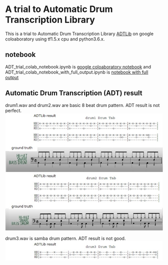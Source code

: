 # A trial to Automatic Drum Transcription Library

This is a trial to Automatic Drum Transcription Library [ADTLib](https://github.com/CarlSouthall/ADTLib) on google coloaboratory using  tf1.5.x cpu and python3.6.x.  

## notebook
ADT_trial_colab_notebook.ipynb is [google coloaboratory notebook](https://colab.research.google.com/github/shun60s/ADTLib-trial/blob/master/ADT_trial_colab_notebook.ipynb) and ADT_trial_colab_notebook_with_full_output.ipynb is [notebook with full output](https://colab.research.google.com/github/shun60s/ADTLib-trial/blob/master/ADT_trial_colab_notebook_with_full_output.ipynb)  


## Automatic Drum Transcription (ADT) result 
drum1.wav and drum2.wav are basic 8 beat drum pattern. ADT result is not perfect.  
![figure1](docs/drum1_result_vs_ground_truth.jpg)  
![figure2](docs/drum2_result_vs_ground_truth.jpg)  

drum3.wav is samba drum pattern. ADT result is not good.  
![figure3](docs/drum3_result_.jpg)  









